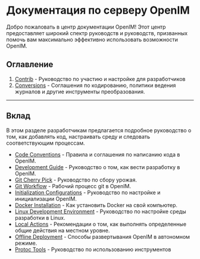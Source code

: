 # Документация по серверу OpenIM

Добро пожаловать в центр документации OpenIM! Этот центр предоставляет широкий спектр руководств и руководств, призванных помочь вам максимально эффективно использовать возможности OpenIM.

## Оглавление

1. [Contrib](https://github.com/openimsdk/open-im-server/blob/main/docs/contrib) - Руководство по участию и настройке для разработчиков
2. [Conversions](https://github.com/openimsdk/open-im-server/blob/main/docs/contrib) - Соглашения по кодированию, политики ведения журналов и другие инструменты преобразования.

------

## Вклад

В этом разделе разработчикам предлагается подробное руководство о том, как добавлять код, настраивать среду и следовать соответствующим процессам.

- [Code Conventions](https://github.com/openimsdk/open-im-server/blob/main/docs/contrib/code-conventions.md) - Правила и соглашения по написанию кода в OpenIM.
- [Development Guide](https://github.com/openimsdk/open-im-server/blob/main/docs/contrib/development.md) - Руководство о том, как вести разработку в OpenIM.
- [Git Cherry Pick](https://github.com/openimsdk/open-im-server/blob/main/docs/contrib/gitcherry-pick.md) - Руководство по сбору урожая.
- [Git Workflow](https://github.com/openimsdk/open-im-server/blob/main/docs/contrib/git-workflow.md) - Рабочий процесс git в OpenIM.
- [Initialization Configurations](https://github.com/openimsdk/open-im-server/blob/main/docs/contrib/init-config.md) - Руководство по настройке и инициализации OpenIM.
- [Docker Installation](https://github.com/openimsdk/open-im-server/blob/main/docs/contrib/install-docker.md) - Как установить Docker на свой компьютер.
- [Linux Development Environment](https://github.com/openimsdk/open-im-server/blob/main/docs/contrib/linux-development.md) - Руководство по настройке среды разработки в Linux.
- [Local Actions](https://github.com/openimsdk/open-im-server/blob/main/docs/contrib/local-actions.md) - Рекомендации о том, как выполнять определенные общие действия на местном уровне.
- [Offline Deployment](https://github.com/openimsdk/open-im-server/blob/main/docs/contrib/offline-deployment.md) - Способы развертывания OpenIM в автономном режиме.
- [Protoc Tools](https://github.com/openimsdk/open-im-server/blob/main/docs/contrib/protoc-tools.md) - Руководство по использованию инструментов протокола.
- [Go Tools](https://github.com/openimsdk/open-im-server/blob/main/docs/contrib/util-go.md) - Инструменты и библиотеки в OpenIM для Go.
- [Makefile Tools](https://github.com/openimsdk/open-im-server/blob/main/docs/contrib/util-makefile.md) - Лучшие практики и инструменты для Makefile.
- [Script Tools](https://github.com/openimsdk/open-im-server/blob/main/docs/contrib/util-scripts.md) - Лучшие практики и инструменты для сценариев.

## Конверсии

В этом разделе представлены различные соглашения и политики OpenIM, включая код, журналы, версии и многое другое.

- [API Conversions](https://github.com/openimsdk/open-im-server/blob/main/docs/contrib/api.md) - Рекомендации и методы преобразования API.
- [Logging Policy](https://github.com/openimsdk/open-im-server/blob/main/docs/contrib/bash-log.md) - Политики и соглашения ведения журналов в OpenIM.
- [CI/CD Actions](https://github.com/openimsdk/open-im-server/blob/main/docs/contrib/cicd-actions.md) - Процедуры и соглашения для CI/CD.
- [Commit Conventions](https://github.com/openimsdk/open-im-server/blob/main/docs/contrib/commit.md) - Соглашения о фиксации кода в OpenIM.
- [Directory Conventions](https://github.com/openimsdk/open-im-server/blob/main/docs/contrib/directory.md) - Структура каталогов и соглашения в OpenIM.
- [Error Codes](https://github.com/openimsdk/open-im-server/blob/main/docs/contrib/error-code.md) - Список и описание кодов ошибок.
- [Go Code Conversions](https://github.com/openimsdk/open-im-server/blob/main/docs/contrib/go-code.md) - Соглашения и преобразования для кода Go.
- [Docker Image Strategy](https://github.com/openimsdk/open-im-server/blob/main/docs/contrib/images.md) - Стратегии управления образами OpenIM Docker, охватывающими несколько архитектур и репозиториев изображений.
- [Logging Conventions](https://github.com/openimsdk/open-im-server/blob/main/docs/contrib/logging.md) - Дальнейшие подробные соглашения о ведении журнала.
- [Version Conventions](https://github.com/openimsdk/open-im-server/blob/main/docs/contrib/version.md) - Стратегии именования и управления версиями OpenIM.


## Для разработчиков, участников и сопровождающих сообщества

### Разработчики и участники

Если вы разработчик или кто-то хочет внести свой вклад:

- Ознакомьтесь с нашими [Code Conventions](https://github.com/openimsdk/open-im-server/blob/main/docs/contrib/code-conventions.md) и [Git Workflow](https://github.com/openimsdk/open-im-server/blob/main/docs/contrib/git-workflow.md), чтобы обеспечить бесперебойную работу.
- Погрузитесь в [Development Guide](https://github.com/openimsdk/open-im-server/blob/main/docs/contrib/development.md), чтобы ознакомиться с методами разработки в OpenIM.

### Сопровождающие сообщества

Как администратор сообщества:

- Убедитесь, что вклады соответствуют стандартам, изложенным в нашей документации.
- Регулярно просматривайте [Logging Policy](https://github.com/openimsdk/open-im-server/blob/main/docs/contrib/bash-log.md) и [Error Codes](https://github.com/openimsdk/open-im-server/blob/main/docs/contrib/error-code.md), чтобы оставаться в курсе событий.

## Для пользователей

Пользователям следует обратить особое внимание на:

- [Docker Installation](https://github.com/openimsdk/open-im-server/blob/main/docs/contrib/install-docker.md) - Необходимо, если вы планируете использовать Docker-образы OpenIM.
- [Docker Image Strategy](https://github.com/openimsdk/open-im-server/blob/main/docs/contrib/images.md) - Чтобы понять различные доступные изображения и как выбрать подходящее для вашей архитектуры.